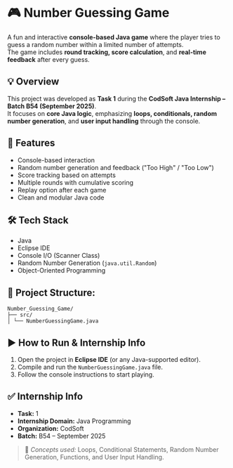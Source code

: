 # 🎮 Number Guessing Game  
A fun and interactive **console-based Java game** where the player tries to guess a random number within a limited number of attempts.  
The game includes **round tracking, score calculation**, and **real-time feedback** after every guess.

## 💡 Overview  
This project was developed as **Task 1** during the **CodSoft Java Internship – Batch B54 (September 2025)**.  
It focuses on **core Java logic**, emphasizing **loops, conditionals, random number generation**, and **user input handling** through the console.

## 🚀 Features

- Console-based interaction
- Random number generation and feedback ("Too High" / "Too Low")  
- Score tracking based on attempts  
- Multiple rounds with cumulative scoring  
- Replay option after each game  
- Clean and modular Java code  

## 🛠️ Tech Stack  
- Java  
- Eclipse IDE  
- Console I/O (Scanner Class)  
- Random Number Generation (`java.util.Random`)  
- Object-Oriented Programming  

## 📁 Project Structure:

```none
Number_Guessing_Game/
├── src/
│ └── NumberGuessingGame.java
```

## ▶️ How to Run & Internship Info  
1. Open the project in **Eclipse IDE** (or any Java-supported editor).  
2. Compile and run the `NumberGuessingGame.java` file.  
3. Follow the console instructions to start playing.  

## ✅ Internship Info  
- **Task:** 1 
- **Internship Domain:** Java Programming  
- **Organization:** CodSoft  
- **Batch:** B54 – September 2025  

> 💭 *Concepts used:* Loops, Conditional Statements, Random Number Generation, Functions, and User Input Handling.  
